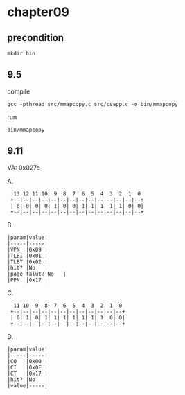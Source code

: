 # chapter09

## precondition
````shell
mkdir bin
````

## 9.5

compile

    gcc -pthread src/mmapcopy.c src/csapp.c -o bin/mmapcopy

run

    bin/mmapcopy


## 9.11

VA: 0x027c

A.

      13 12 11 10  9  8  7  6  5  4  3  2  1  0
     +--|--|--|--|--|--|--|--|--|--|--|--|--|--+
     | 0| 0| 0| 0| 1| 0| 0| 1| 1| 1| 1| 1| 0| 0|
     +--|--|--|--|--|--|--|--|--|--|--|--|--|--+

B.

    |param|value|
    |-----|-----|
    |VPN  |0x09 |
    |TLBI |0x01 |
    |TLBT |0x02 |
    |hit? |No   |
    |page falut?|No   |
    |PPN  |0x17 |


C.


      11 10  9  8  7  6  5  4  3  2  1  0
     +--|--|--|--|--|--|--|--|--|--|--|--+
     | 0| 1| 0| 1| 1| 1| 1| 1| 1| 1| 0| 0|
     +--|--|--|--|--|--|--|--|--|--|--|--+


D.


    |param|value|
    |-----|-----|
    |CO   |0x00 |
    |CI   |0x0F |
    |CT   |0x17 |
    |hit? |No   |
    |value|-----|
